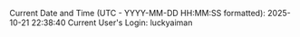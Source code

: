 Current Date and Time (UTC - YYYY-MM-DD HH:MM:SS formatted): 2025-10-21 22:38:40
Current User's Login: luckyaiman
